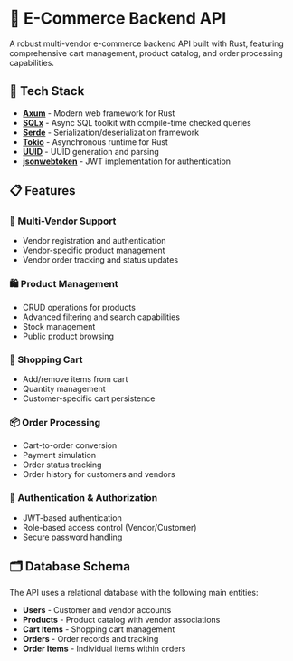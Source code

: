 # 🛒 E-Commerce Backend API

A robust multi-vendor e-commerce backend API built with Rust, featuring comprehensive cart management, product catalog, and order processing capabilities.

## 🚀 Tech Stack

- **[Axum](https://github.com/tokio-rs/axum)** - Modern web framework for Rust
- **[SQLx](https://github.com/launchbadge/sqlx)** - Async SQL toolkit with compile-time checked queries
- **[Serde](https://serde.rs/)** - Serialization/deserialization framework
- **[Tokio](https://tokio.rs/)** - Asynchronous runtime for Rust
- **[UUID](https://github.com/uuid-rs/uuid)** - UUID generation and parsing
- **[jsonwebtoken](https://github.com/Keats/jsonwebtoken)** - JWT implementation for authentication

## 📋 Features

### 🏪 Multi-Vendor Support
- Vendor registration and authentication
- Vendor-specific product management
- Vendor order tracking and status updates

### 🛍️ Product Management
- CRUD operations for products
- Advanced filtering and search capabilities
- Stock management
- Public product browsing

### 🛒 Shopping Cart
- Add/remove items from cart
- Quantity management
- Customer-specific cart persistence

### 📦 Order Processing
- Cart-to-order conversion
- Payment simulation
- Order status tracking
- Order history for customers and vendors

### 🔐 Authentication & Authorization
- JWT-based authentication
- Role-based access control (Vendor/Customer)
- Secure password handling

## 🗂️ Database Schema

The API uses a relational database with the following main entities:

- **Users** - Customer and vendor accounts
- **Products** - Product catalog with vendor associations
- **Cart Items** - Shopping cart management
- **Orders** - Order records and tracking
- **Order Items** - Individual items within orders
